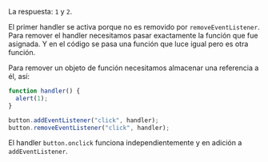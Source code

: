 La respuesta: `1` y `2`.

El primer handler se activa porque no es removido por `removeEventListener`. Para remover el handler necesitamos pasar exactamente la función que fue asignada. Y en el código se pasa una función que luce igual pero es otra función.

Para remover un objeto de función necesitamos almacenar una referencia a él, así:

```js
function handler() {
  alert(1);
}

button.addEventListener("click", handler);
button.removeEventListener("click", handler);
```

El handler `button.onclick` funciona independientemente y en adición a `addEventListener`.
